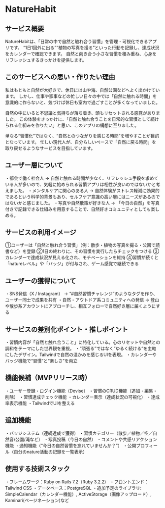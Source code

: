 # NatureHabit

## サービス概要
NatureHabitは、「日常の中で自然と触れ合う習慣」を管理・可視化できるアプリです。
“1日1回外に出る”“植物の写真を撮る”といった行動を記録し、達成状況をカレンダーで確認できます。
自然と向き合う小さな習慣を積み重ね、心身をリフレッシュするきっかけを提供します。

## このサービスへの思い・作りたい理由
私はもともと自然が大好きで、休日には山や海、自然公園などへよく出かけています。
しかし、仕事や家事などの忙しい日々の中では「自然に触れる時間」を意識的に作らないと、気づけば休日も室内で過ごすことが多くなっていました。

自然の中にいると不思議と気持ちが落ち着き、頭もリセットされる感覚がありました。
この体験をきっかけに、「自然と触れ合うことを日常的な習慣として続けられる仕組みを作りたい」と思い、このアプリの構想に至りました。

単なる“習慣化”ではなく、“自然とのつながりを感じる時間”を増やすことが目的となっています。
忙しい現代人が、自分らしいペースで「自然に戻る時間」を取り戻せるようなサービスを目指しています。

## ユーザー層について
・都会で働く社会人
→ 自然と触れる時間が少なく、リフレッシュ手段を求めている人が多いので、気軽に始められる習慣アプリは相性が良いのではないかと考えました。
・メンタルケアに関心のある人
→ 自然体験がストレス軽減に効果的であるという科学的背景もあり、セルフケア意識の高い層にはニーズがあるのではないかと感じました。
・写真や自然散策が好きな人
→ 「今日の自然」を写真付きで記録できる仕組みを用意することで、自然好きコミュニティとしても楽しめる。

## サービスの利用イメージ
①ユーザーは「自然と触れ合う習慣」（例：散歩・植物の写真を撮る・公園で読書など）を登録
②1日の終わりに、その習慣を実行したらチェックをつける
③カレンダーで達成状況が見える化され、モチベーションを維持
④習慣が続くと「natureレベル」や「バッジ」が付与され、ゲーム感覚で継続できる

## ユーザーの獲得について
・SNS発信（X / Instagram）
→ “#自然習慣チャレンジ”のようなタグを作り、ユーザー同士で成果を共有
・自然・アウトドア系コミュニティへの発信
→ 登山や散歩系アカウントにアプローチし、相互フォローで自然好き層に届くようにする

## サービスの差別化ポイント・推しポイント
・習慣内容が「自然と触れ合うこと」に特化している。心のリセットや自然との調和をテーマにした世界観を重視。
・“頑張る”ではなく“ゆるく続ける”を主軸にしたデザイン。Tailwindで自然の温かみを感じるUIを表現。
・カレンダーやバッジ機能で“習慣”と“楽しさ”を両立

## 機能候補（MVPリリース時）
・ユーザー登録・ログイン機能（Devise）
・習慣のCRUD機能（追加・編集・削除）
・習慣達成チェック機能
・カレンダー表示（達成状況の可視化）
・達成率表示機能
・TailwindでUIを整える

## 追加機能
・バッジシステム（連続達成で獲得）
・習慣カテゴリー（散歩／植物／空／自然音/公園/滝など）
・写真投稿（今日の自然）
・コメントや共感リアクション機能
・通知機能（“今日の自然習慣を忘れていませんか？”）
・公開プロフィール（自分のnature活動の記録を一覧表示）

## 使用する技術スタック
・フレームワーク：Ruby on Rails 7.2（Ruby 3.2.2）
・フロントエンド：Tailwind CSS
・データベース：PostgreSQL
・追加予定のライブラリ: SimpleCalendar（カレンダー機能）, ActiveStorage（画像アップロード）, Kaminari(ページネーション)など

